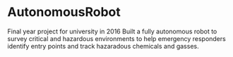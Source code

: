 # AutonomousRobot
Final year project for university in 2016 Built a fully autonomous robot to survey critical and hazardous environments to help emergency responders identify entry points and track hazaradous chemicals and gasses.
